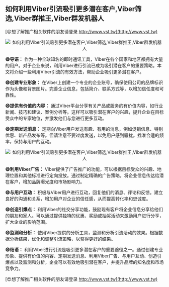 ## **如何利用Viber引流吸引更多潜在客户,Viber筛选,Viber群推王,Viber群发机器人**

[😍想了解推广相关软件的朋友请登录 http://www.vst.tw](http://www.vst.tw)

 <center><img src="https://vst.tw/MP4/tuiguang/png/4.png" alt="如何利用Viber引流吸引更多潜在客户,Viber筛选,Viber群推王,Viber群发机器人"></center>

**😄导语：**
作为一种全球知名的即时通讯工具，Viber在各个国家和地区都拥有大量的用户。对于企业来说，利用Viber进行引流已成为吸引潜在客户的重要策略。本文将介绍一些利用Viber引流的有效方法，帮助企业吸引更多潜在客户。

**😄创建专业形象：**
在Viber上创建一个专业的企业账号，确保使用公司的品牌标识作为头像和背景图片。完善企业信息，包括简介、联系方式等，以增加信任度和可靠性。

**😄提供有价值的内容：**
通过Viber平台分享有关产品或服务的有价值内容，如行业新闻、技巧和建议、案例分析等。这样可以吸引潜在客户的兴趣，提升企业在目标受众中的专家地位，并激发他们与您进行更多互动。

**😄定期发送消息：**
定期向Viber用户发送有趣、有用的消息，例如促销信息、特别优惠、新产品发布等。但请注意不要过度发送，以免用户感到骚扰。找准合适的频率，保持与用户的互动。

 <center><img src="https://vst.tw/MP4/tuiguang/png/2.png" alt="如何利用Viber引流吸引更多潜在客户,Viber筛选,Viber群推王,Viber群发机器人"></center>

**😄利用Viber广告：**
Viber提供了广告推广的功能，可以根据目标受众的兴趣、地理位置和其他标准进行定向投放。通过制定精确的广告策略，将企业信息传达给潜在客户，增加品牌曝光度和市场影响力。

**😄与用户互动：**
积极与Viber用户进行互动，回复他们的消息、评论和反馈。建立良好的沟通和关系，增加用户对企业的信任感，从而提高转化率和忠诚度。

**😄创造引爆点：**
利用Viber的社交分享功能，鼓励现有客户将企业信息分享给他们的朋友和家人。可以通过提供独特的优惠、奖励或抽奖活动来激励用户进行分享，扩大企业的影响范围。

**😄监测和分析：**
使用Viber提供的分析工具，监测和分析引流活动的效果。根据数据分析结果，优化和调整引流策略，以获得更好的结果。

**😄结语：**
利用Viber进行引流是吸引更多潜在客户的重要途径之一。通过创建专业形象、提供有价值的内容、定期发送消息、利用Viber广告、与用户互动、创造引爆点以及监测和分析，企业可以有效地吸引潜在客户，并提升品牌的知名度和市场竞争力。

[😍想了解推广相关软件的朋友请登录 http://www.vst.tw](http://www.vst.tw)



